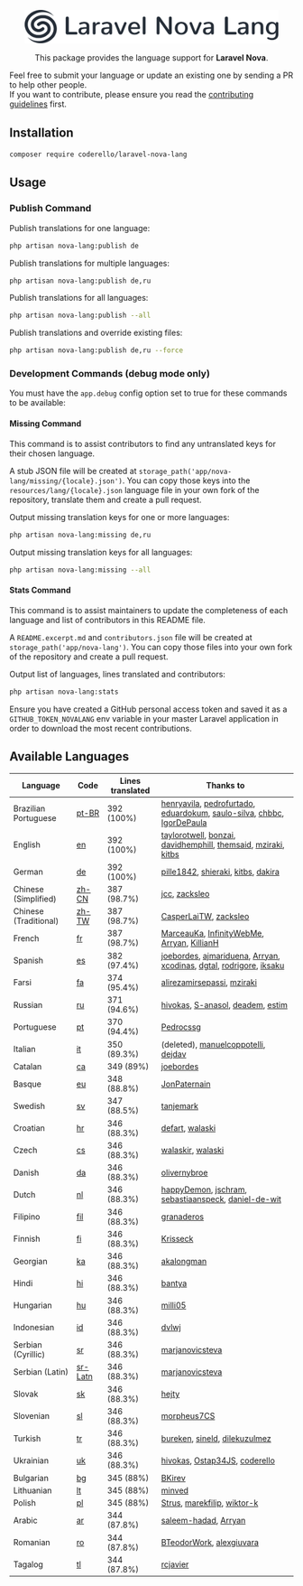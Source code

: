 <p align="center"><img alt="Laraflash" src="logo.png" width="450"></p>

<p align="center">This package provides the language support for <b>Laravel Nova</b>.</p>

Feel free to submit your language or update an existing one by sending a PR to help other people.  
If you want to contribute, please ensure you read the [contributing guidelines](CONTRIBUTING.md) first.

## Installation

```bash
composer require coderello/laravel-nova-lang
```

## Usage
### Publish Command
Publish translations for one language:
```bash
php artisan nova-lang:publish de
```

Publish translations for multiple languages:
```bash
php artisan nova-lang:publish de,ru
```

Publish translations for all languages:
```bash
php artisan nova-lang:publish --all
```

Publish translations and override existing files:
```bash
php artisan nova-lang:publish de,ru --force
```

### Development Commands (debug mode only)

You must have the `app.debug` config option set to true for these commands to be available:

#### Missing Command

This command is to assist contributors to find any untranslated keys for their chosen language.

A stub JSON file will be created at `storage_path('app/nova-lang/missing/{locale}.json')`. You can copy those keys into the `resources/lang/{locale}.json` language file in your own fork of the repository, translate them and create a pull request.

Output missing translation keys for one or more languages:
```bash
php artisan nova-lang:missing de,ru
```

Output missing translation keys for all languages:
```bash
php artisan nova-lang:missing --all
```

#### Stats Command

This command is to assist maintainers to update the completeness of each language and list of contributors in this README file.

A `README.excerpt.md` and `contributors.json` file will be created at `storage_path('app/nova-lang')`. You can copy those files into your own fork of the repository and create a pull request.

Output list of languages, lines translated and contributors:
```bash
php artisan nova-lang:stats
```

Ensure you have created a GitHub personal access token and saved it as a `GITHUB_TOKEN_NOVALANG` env variable in your master Laravel application in order to download the most recent contributions.

## Available Languages

| Language | Code | Lines translated | Thanks to |
| --- | --- | --- | --- |
| Brazilian Portuguese | [pt-BR](resources/lang/pt-BR.json) | 392 (100%) | [henryavila](https://github.com/henryavila), [pedrofurtado](https://github.com/pedrofurtado), [eduardokum](https://github.com/eduardokum), [saulo-silva](https://github.com/saulo-silva), [chbbc](https://github.com/chbbc), [IgorDePaula](https://github.com/IgorDePaula) |
| English | [en](resources/lang/en.json) | 392 (100%) | [taylorotwell](https://github.com/taylorotwell), [bonzai](https://github.com/bonzai), [davidhemphill](https://github.com/davidhemphill), [themsaid](https://github.com/themsaid), [mziraki](https://github.com/mziraki), [kitbs](https://github.com/kitbs) |
| German | [de](resources/lang/de.json) | 392 (100%) | [pille1842](https://github.com/pille1842), [shieraki](https://github.com/shieraki), [kitbs](https://github.com/kitbs), [dakira](https://github.com/dakira) |
| Chinese (Simplified) | [zh-CN](resources/lang/zh-CN.json) | 387 (98.7%) | [jcc](https://github.com/jcc), [zacksleo](https://github.com/zacksleo) |
| Chinese (Traditional) | [zh-TW](resources/lang/zh-TW.json) | 387 (98.7%) | [CasperLaiTW](https://github.com/CasperLaiTW), [zacksleo](https://github.com/zacksleo) |
| French | [fr](resources/lang/fr.json) | 387 (98.7%) | [MarceauKa](https://github.com/MarceauKa), [InfinityWebMe](https://github.com/InfinityWebMe), [Arryan](https://github.com/Arryan), [KillianH](https://github.com/KillianH) |
| Spanish | [es](resources/lang/es.json) | 382 (97.4%) | [joebordes](https://github.com/joebordes), [ajmariduena](https://github.com/ajmariduena), [Arryan](https://github.com/Arryan), [xcodinas](https://github.com/xcodinas), [dgtal](https://github.com/dgtal), [rodrigore](https://github.com/rodrigore), [iksaku](https://github.com/iksaku) |
| Farsi | [fa](resources/lang/fa.json) | 374 (95.4%) | [alirezamirsepassi](https://github.com/alirezamirsepassi), [mziraki](https://github.com/mziraki) |
| Russian | [ru](resources/lang/ru.json) | 371 (94.6%) | [hivokas](https://github.com/hivokas), [S-anasol](https://github.com/S-anasol), [deadem](https://github.com/deadem), [estim](https://github.com/estim) |
| Portuguese | [pt](resources/lang/pt.json) | 370 (94.4%) | [Pedrocssg](https://github.com/Pedrocssg) |
| Italian | [it](resources/lang/it.json) | 350 (89.3%) | (deleted), [manuelcoppotelli](https://github.com/manuelcoppotelli), [dejdav](https://github.com/dejdav) |
| Catalan | [ca](resources/lang/ca.json) | 349 (89%) | [joebordes](https://github.com/joebordes) |
| Basque | [eu](resources/lang/eu.json) | 348 (88.8%) | [JonPaternain](https://github.com/JonPaternain) |
| Swedish | [sv](resources/lang/sv.json) | 347 (88.5%) | [tanjemark](https://github.com/tanjemark) |
| Croatian | [hr](resources/lang/hr.json) | 346 (88.3%) | [defart](https://github.com/defart), [walaski](https://github.com/walaski) |
| Czech | [cs](resources/lang/cs.json) | 346 (88.3%) | [walaskir](https://github.com/walaskir), [walaski](https://github.com/walaski) |
| Danish | [da](resources/lang/da.json) | 346 (88.3%) | [olivernybroe](https://github.com/olivernybroe) |
| Dutch | [nl](resources/lang/nl.json) | 346 (88.3%) | [happyDemon](https://github.com/happyDemon), [jschram](https://github.com/jschram), [sebastiaanspeck](https://github.com/sebastiaanspeck), [daniel-de-wit](https://github.com/daniel-de-wit) |
| Filipino | [fil](resources/lang/fil.json) | 346 (88.3%) | [granaderos](https://github.com/granaderos) |
| Finnish | [fi](resources/lang/fi.json) | 346 (88.3%) | [Krisseck](https://github.com/Krisseck) |
| Georgian | [ka](resources/lang/ka.json) | 346 (88.3%) | [akalongman](https://github.com/akalongman) |
| Hindi | [hi](resources/lang/hi.json) | 346 (88.3%) | [bantya](https://github.com/bantya) |
| Hungarian | [hu](resources/lang/hu.json) | 346 (88.3%) | [milli05](https://github.com/milli05) |
| Indonesian | [id](resources/lang/id.json) | 346 (88.3%) | [dvlwj](https://github.com/dvlwj) |
| Serbian (Cyrillic) | [sr](resources/lang/sr.json) | 346 (88.3%) | [marjanovicsteva](https://github.com/marjanovicsteva) |
| Serbian (Latin) | [sr-Latn](resources/lang/sr-Latn.json) | 346 (88.3%) | [marjanovicsteva](https://github.com/marjanovicsteva) |
| Slovak | [sk](resources/lang/sk.json) | 346 (88.3%) | [hejty](https://github.com/hejty) |
| Slovenian | [sl](resources/lang/sl.json) | 346 (88.3%) | [morpheus7CS](https://github.com/morpheus7CS) |
| Turkish | [tr](resources/lang/tr.json) | 346 (88.3%) | [bureken](https://github.com/bureken), [sineld](https://github.com/sineld), [dilekuzulmez](https://github.com/dilekuzulmez) |
| Ukrainian | [uk](resources/lang/uk.json) | 346 (88.3%) | [hivokas](https://github.com/hivokas), [Ostap34JS](https://github.com/Ostap34JS), [coderello](https://github.com/coderello) |
| Bulgarian | [bg](resources/lang/bg.json) | 345 (88%) | [BKirev](https://github.com/BKirev) |
| Lithuanian | [lt](resources/lang/lt.json) | 345 (88%) | [minved](https://github.com/minved) |
| Polish | [pl](resources/lang/pl.json) | 345 (88%) | [Strus](https://github.com/Strus), [marekfilip](https://github.com/marekfilip), [wiktor-k](https://github.com/wiktor-k) |
| Arabic | [ar](resources/lang/ar.json) | 344 (87.8%) | [saleem-hadad](https://github.com/saleem-hadad), [Arryan](https://github.com/Arryan) |
| Romanian | [ro](resources/lang/ro.json) | 344 (87.8%) | [BTeodorWork](https://github.com/BTeodorWork), [alexgiuvara](https://github.com/alexgiuvara) |
| Tagalog | [tl](resources/lang/tl.json) | 344 (87.8%) | [rcjavier](https://github.com/rcjavier) |
